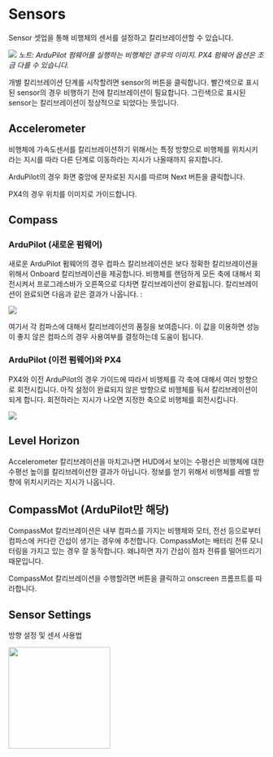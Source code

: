 # Sensors
Sensor 셋업을 통해 비행체의 센서를 설정하고 칼리브레이션할 수 있습니다.

![](Sensors.jpg)
*노트: ArduPilot 펌웨어를 실행하는 비행체인 경우의 이미지. PX4 펌웨어 옵션은 조금 다를 수 있습니다.*

개별 칼리브레이션 단계를 시작할려면 sensor의 버튼을 클릭합니다. 빨간색으로 표시된 sensor의 경우 비행하기 전에 칼리브레이션이 필요합니다. 그린색으로 표시된 sensor는 칼리브레이션이 정상적으로 되었다는 뜻입니다.

## Accelerometer
비행체에 가속도센서를 칼리브레이션하기 위해서는 특정 방향으로 비행체를 위치시키라는 지시를 따라 다른 단계로 이동하라는 지시가 나올때까지 유지합니다.

ArduPilot의 경우 화면 중앙에 문자로된 지시를 따르며 Next 버튼을 클릭합니다.

PX4의 경우 위치를 이미지로 가이드합니다.

## Compass

### ArduPilot (새로운 펌웨어)
새로운 ArduPilot 펌웨어의 경우 컴파스 칼리브레이션은 보다 정확한 칼리브레이션을 위해서 Onboard 칼리브레이션을 제공합니다. 비행체를 랜덤하게 모든 축에 대해서 회전시켜서 프로그레스바가 오른쪽으로 다차면 칼리브레이션이 완료됩니다. 칼리브레이션이 완료되면 다음과 같은 결과가 나옵니다. :

![](ArudPilolCompassCalOnboardResult.jpg)

여기서 각 컴파스에 대해서 칼리브레이션의 품질을 보여줍니다. 이 값을 이용하면 성능이 좋지 않은 컴파스의 경우 사용여부를 결정하는데 도움이 됩니다.

### ArduPilot (이전 펌웨어)와 PX4

PX4와 이전 ArduPilot의 경우 가이드에 따라서 비행체를 각 축에 대해서 여러 방향으로 회전시킵니다. 아직 설정이 완료되지 않은 방향으로 비행체를 둬서 칼리브레이션이 되게 합니다. 회전하라는 지시가 나오면 지정한 축으로 비행체를 회전시킵니다.

![](CompassImageCal.jpg)

## Level Horizon
Accelerometer 칼리브레이션을 마치고나면 HUD에서 보이는 수평선은 비행체에 대한 수평선 높이를 칼리브레이션한 결과가 아닙니다. 정보를 얻기 위해서 비행체를 레벨 방향에 위치시키라는 지시가 나옵니다.

## CompassMot (ArduPilot만 해당)

CompassMot 칼리브레이션은 내부 컴파스를 가지는 비행체와 모터, 전선 등으로부터 컴파스에 커다란 간섭이 생기는 경우에 추천합니다. CompassMot는 배터리 전류 모니터링을 가지고 있는 경우 잘 동작합니다. 왜냐하면 자기 간섭이 점차 전류를 떨어뜨리기 때문입니다.

CompassMot 칼리브레이션을 수행할려면 버튼을 클릭하고 onscreen 프롬프트를 따라합니다.

## Sensor Settings
방향 설정 및 센서 사용법

<img src="SensorSettings.jpg" style="width: 200px;"/>